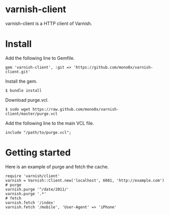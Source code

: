 # varnish-client

varnish-client is a HTTP client of Varnish.

# Install

Add the following line to Gemfile.

    gem 'varnish-client', :git => 'https://github.com/mono0x/varnish-client.git'

Install the gem.

    $ bundle install

Download purge.vcl.

    $ sudo wget https://raw.github.com/mono0x/varnish-client/master/purge.vcl

Add the following line to the main VCL file.

    include "/path/to/purge.vcl";

# Getting started

Here is an example of purge and fetch the cache.

    require 'varnish/client'
    varnish = Varnish::Client.new('localhost', 6081, 'http://example.com')
    # purge
    varnish.purge '^/date/2011/'
    varnish.purge '.*'
    # fetch
    varnish.fetch '/index'
    varnish.fetch '/mobile', 'User-Agent' => 'iPhone'

